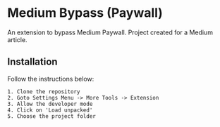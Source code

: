 # Medium Bypass (Paywall)

An extension to bypass Medium Paywall. Project created for a Medium article.

## Installation

Follow the instructions below:

    1. Clone the repository
    2. Goto Settings Menu -> More Tools -> Extension
    3. Allow the developer mode
    4. Click on 'Load unpacked'
    5. Choose the project folder




